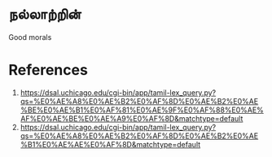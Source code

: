 # நல்லாற்றின்

Good morals

# References
1. https://dsal.uchicago.edu/cgi-bin/app/tamil-lex_query.py?qs=%E0%AE%A8%E0%AE%B2%E0%AF%8D%E0%AE%B2%E0%AE%BE%E0%AE%B1%E0%AF%81%E0%AE%9F%E0%AF%88%E0%AE%AF%E0%AE%BE%E0%AE%A9%E0%AF%8D&matchtype=default
2. https://dsal.uchicago.edu/cgi-bin/app/tamil-lex_query.py?qs=%E0%AE%A8%E0%AE%B2%E0%AF%8D%E0%AE%B2%E0%AE%B1%E0%AE%AE%E0%AF%8D&matchtype=default
